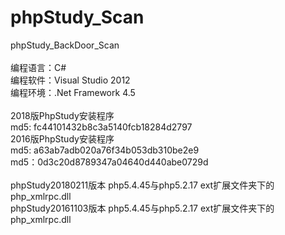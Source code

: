 # phpStudy_Scan
phpStudy_BackDoor_Scan</br>
</br>
编程语言：C#</br>
编程软件：Visual Studio 2012</br>
编程环境：.Net Framework 4.5</br>
</br>
2018版PhpStudy安装程序</br>
md5: fc44101432b8c3a5140fcb18284d2797</br>
2016版PhpStudy安装程序</br>
md5: a63ab7adb020a76f34b053db310be2e9</br>
md5：0d3c20d8789347a04640d440abe0729d</br>
</br>
phpStudy20180211版本 php5.4.45与php5.2.17 ext扩展文件夹下的php_xmlrpc.dll</br>
phpStudy20161103版本 php5.4.45与php5.2.17 ext扩展文件夹下的php_xmlrpc.dll</br>
